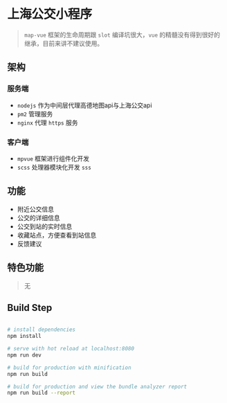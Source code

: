 # 上海公交小程序

> `map-vue` 框架的生命周期跟 `slot` 编译坑很大，`vue` 的精髓没有得到很好的继承，目前来讲不建议使用。

## 架构

### 服务端

+ `nodejs` 作为中间层代理高德地图api与上海公交api
+ `pm2` 管理服务
+ `nginx` 代理 `https` 服务

### 客户端

+ `mpvue` 框架进行组件化开发
+ `scss` 处理器模块化开发 `sss`

## 功能

+ 附近公交信息
+ 公交的详细信息
+ 公交到站的实时信息
+ 收藏站点，方便查看到站信息
+ 反馈建议

## 特色功能

> 无

## Build Step

```bash

# install dependencies
npm install

# serve with hot reload at localhost:8080
npm run dev

# build for production with minification
npm run build

# build for production and view the bundle analyzer report
npm run build --report

```
